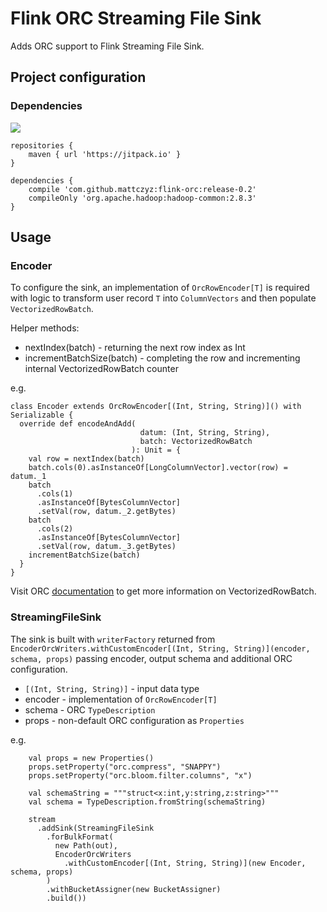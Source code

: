 # Flink ORC Streaming File Sink

Adds ORC support to Flink Streaming File Sink.

## Project configuration

### Dependencies

[![](https://jitpack.io/v/mattczyz/flink-orc.svg)](https://jitpack.io/#mattczyz/flink-orc)

```
repositories {
    maven { url 'https://jitpack.io' }
}

dependencies {
    compile 'com.github.mattczyz:flink-orc:release-0.2'
    compileOnly 'org.apache.hadoop:hadoop-common:2.8.3'
}
```

## Usage

### Encoder
To configure the sink, an implementation of `OrcRowEncoder[T]` is required with logic to transform user record `T` into `ColumnVectors` and then populate `VectorizedRowBatch`.

Helper methods:
* nextIndex(batch) - returning the next row index as Int
* incrementBatchSize(batch) - completing the row and incrementing internal VectorizedRowBatch counter

e.g.

```
class Encoder extends OrcRowEncoder[(Int, String, String)]() with Serializable {
  override def encodeAndAdd(
                             datum: (Int, String, String),
                             batch: VectorizedRowBatch
                           ): Unit = {
    val row = nextIndex(batch)
    batch.cols(0).asInstanceOf[LongColumnVector].vector(row) = datum._1
    batch
      .cols(1)
      .asInstanceOf[BytesColumnVector]
      .setVal(row, datum._2.getBytes)
    batch
      .cols(2)
      .asInstanceOf[BytesColumnVector]
      .setVal(row, datum._3.getBytes)
    incrementBatchSize(batch)
  }
}
```

Visit ORC [documentation](https://orc.apache.org/docs/core-java.html) to get more information on VectorizedRowBatch.

### StreamingFileSink 
The sink is built with `writerFactory` returned from 
```EncoderOrcWriters.withCustomEncoder[(Int, String, String)](encoder, schema, props)``` 
passing encoder, output schema and additional ORC configuration.

* `[(Int, String, String)]` - input data type
* encoder - implementation of `OrcRowEncoder[T]`
* schema - ORC `TypeDescription`
* props - non-default ORC configuration as `Properties`

e.g.
```
    val props = new Properties()
    props.setProperty("orc.compress", "SNAPPY")
    props.setProperty("orc.bloom.filter.columns", "x")

    val schemaString = """struct<x:int,y:string,z:string>"""
    val schema = TypeDescription.fromString(schemaString)

    stream
      .addSink(StreamingFileSink
        .forBulkFormat(
          new Path(out),
          EncoderOrcWriters
            .withCustomEncoder[(Int, String, String)](new Encoder, schema, props)
        )
        .withBucketAssigner(new BucketAssigner)
        .build())

```
